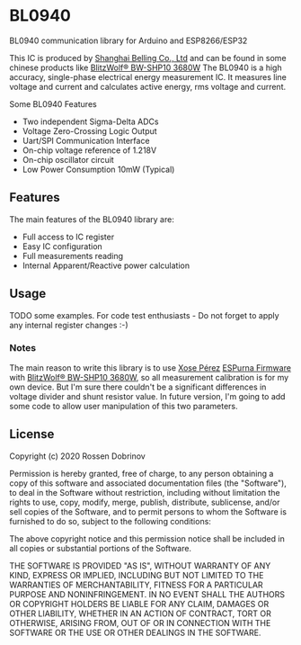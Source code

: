 # BL0940

BL0940 communication library for Arduino and ESP8266/ESP32

This IC is produced by [Shanghai Belling Co., Ltd][1] and can be found in some chinese products like [BlitzWolf® BW-SHP10 3680W][2]
The BL0940 is a high accuracy, single-phase electrical energy measurement IC. It measures line voltage and current and calculates active energy, rms voltage and current.

Some BL0940 Features

* Two independent Sigma-Delta ADCs
* Voltage Zero-Crossing Logic Output
* Uart/SPI Communication Interface
* On-chip voltage reference of 1.218V
* On-chip oscillator circuit
* Low Power Consumption 10mW (Typical)

## Features

The main features of the BL0940 library are:

* Full access to IC register
* Easy IC configuration 
* Full measurements reading
* Internal Apparent/Reactive power calculation

## Usage

TODO some examples. 
For code test enthusiasts - Do not forget to apply any internal register changes :-)

### Notes

The main reason to write this library is to use [Xose Pérez][3] [ESPurna Firmware][4] with [BlitzWolf® BW-SHP10 3680W][2], so all measurement calibration is for my own device. But I'm sure there couldn't be a significant differences in voltage divider and shunt resistor value. In future version, I'm going to add some code to allow user manipulation of this two parameters.

[1]:http://www.belling.com.cn/en/product_info.html?id=211
[2]:https://www.blitzwolf.com/3680W-16A-WIFI-Smart-Socket-p-453.html
[3]:https://github.com/xoseperez
[4]:https://github.com/xoseperez/espurna/tree/master

## License

Copyright (c) 2020 Rossen Dobrinov

Permission is hereby granted, free of charge, to any person obtaining a copy of this software and associated documentation files (the "Software"), to deal in the Software without restriction, including without limitation the rights to use, copy, modify, merge, publish, distribute, sublicense, and/or sell copies of the Software, and to permit persons to whom the Software is furnished to do so, subject to the following conditions:

The above copyright notice and this permission notice shall be included in all copies or substantial portions of the Software.

THE SOFTWARE IS PROVIDED "AS IS", WITHOUT WARRANTY OF ANY KIND, EXPRESS OR IMPLIED, INCLUDING BUT NOT LIMITED TO THE WARRANTIES OF MERCHANTABILITY, FITNESS FOR A PARTICULAR PURPOSE AND NONINFRINGEMENT. IN NO EVENT SHALL THE AUTHORS OR COPYRIGHT HOLDERS BE LIABLE FOR ANY CLAIM, DAMAGES OR OTHER LIABILITY, WHETHER IN AN ACTION OF CONTRACT, TORT OR OTHERWISE, ARISING FROM, OUT OF OR IN CONNECTION WITH THE SOFTWARE OR THE USE OR OTHER DEALINGS IN THE SOFTWARE.
